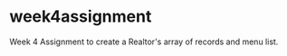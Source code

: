 week4assignment
===============
Week 4 Assignment to create a Realtor's array of records and menu list.

